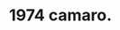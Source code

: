 ---
layout: image_post
main: false
status: wip
category: rodsandricers
back: rodsandricers.html
title: 1974 camaro.
quote: I may have been conceived in this car.
image: /images/rodsandricers_map.png
---